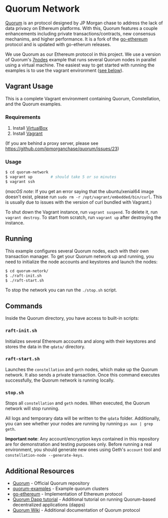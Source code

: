 # Quorum Network
[Quorum](https://github.com/jpmorganchase/quorum) is an protocol designed by JP Morgan chase to address the lack of data privacy on Ethereum platforms. With this, Quorum features a couple enhancements including private transactions/contracts, new consensus mechanims, and higher performance. It is a fork of the [go-ethereum](https://github.com/ethereum/go-ethereum) protocol and is updated with go-etherum releases.

We use Quorum as our Ethereum protocol in this project. We use a version of Quorum's [7nodes](https://github.com/jpmorganchase/quorum-examples/tree/master/examples/7nodes)  example that runs several Quorum nodes in parallel using a virtual machine. The easiest way to get started with running the examples is to use the vagrant environment ([see below](#Vagrant-Usage)).

## Vagrant Usage

This is a complete Vagrant environment containing Quorum, Constellation, and the
Quorum examples.

### Requirements

  1. Install [VirtualBox](https://www.virtualbox.org/wiki/Downloads)
  2. Install [Vagrant](https://www.vagrantup.com/downloads.html)

(If you are behind a proxy server, please see https://github.com/jpmorganchase/quorum/issues/23)

### Usage
```sh
$ cd quorum-network
$ vagrant up 		# should take 5 or so minutes
$ vagrant ssh
```

(*macOS note*: If you get an error saying that the ubuntu/xenial64 image doesn't
exist, please run `sudo rm -r /opt/vagrant/embedded/bin/curl`. This is usually due to
issues with the version of curl bundled with Vagrant.)

To shut down the Vagrant instance, run `vagrant suspend`. To delete it, run
`vagrant destroy`. To start from scratch, run `vagrant up` after destroying the
instance.

## Running
This example configures several Quorum nodes, each with their own transaction manager. To get your Quorum network up and running, you need to initialize the node accounts and keystores and launch the nodes:

```sh
$ cd quorum-netork/
$ ./raft-init.sh
$ ./raft-start.sh
```

To stop the network you can run the `./stop.sh` script.

## Commands
Inside the Quorum directory, you have access to built-in scripts:

### `raft-init.sh`
Initializes several Ethereum accounts and along with their keystores and stores the data in the `qdata/` directory.

### `raft-start.sh`
Launches the `constellation` and `geth` nodes, which make up the Quorum network. It also sends a private transaction. Once this command executes successfully, the Quorum network is running locally.

### `stop.sh`
Stops all `constellation` and `geth` nodes. When executed, the Quorum network will stop running.

All logs and temporary data will be written to the `qdata` folder. Additionally, you can see whether your nodes are running by running `ps aux | grep geth`.

**Important note**: Any account/encryption keys contained in this repository are for
demonstration and testing purposes only. Before running a real environment, you should
generate new ones using Geth's `account` tool and `constellation-node --generate-keys`.

## Additional Resources

  * [Quorum](https://github.com/jpmorganchase/quorum) - Official Quorum repository
  * [quorum-examples](https://github.com/jpmorganchase/quorum-examples) - Example quorum clusters
  * [go-ethereum](https://github.com/ethereum/go-ethereum) - Implementation of Ethereum protocol
  * [Quorum Dapp tutorial](http://truffleframework.com/tutorials/building-dapps-for-quorum-private-enterprise-blockchains) - Additional tutorial on running Quorum-based decentralized applications (dapps)
  * [Quorum Wiki](https://github.com/jpmorganchase/quorum/wiki) - Additional documentation of Quorum protocol
